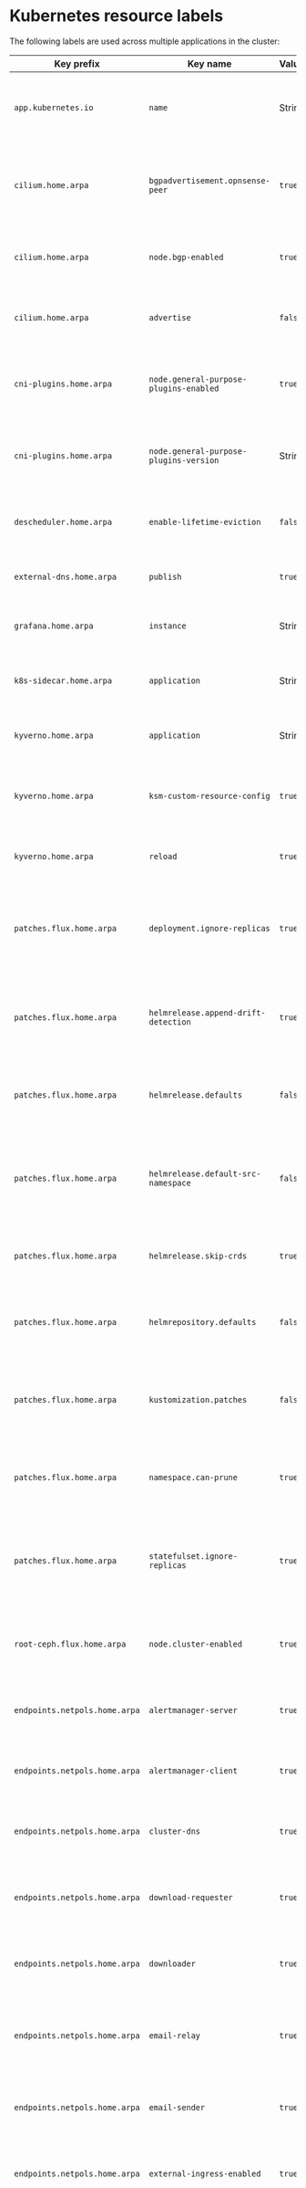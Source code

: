# Kubernetes resource labels

The following labels are used across multiple applications in the cluster:

| Key prefix                    | Key name                               | Values   | Valid resources        | Required | Description                                                                                       |
| ----------------------------- | -------------------------------------- | -------- | ---------------------- | -------- | ------------------------------------------------------------------------------------------------- |
| `app.kubernetes.io`           | `name`                                 | String   | Workloads and Networks | Yes      | Name of the app a resource belongs to. Used for network policy rules.                             |
| `cilium.home.arpa`            | `bgpadvertisement.opnsense-peer`       | `true`   | CiliumBGPAdvertisement | No       | Opt-in to allow Cilium to the advertise routes to the OPNsense autonomous system.                 |
| `cilium.home.arpa`            | `node.bgp-enabled`                     | `true`   | Node                   | No       | Opt-in to allow Cilium to announce routes via BGP from the node.                                  |
| `cilium.home.arpa`            | `advertise`                            | `false`  | Networks               | No       | Opt-out to stop Cilium from announcing the associated IP to BGP peers.                            |
| `cni-plugins.home.arpa`       | `node.general-purpose-plugins-enabled` | `true`   | Node                   | No       | Indicates if the node show have general purpose CNI plugins installed on it.                      |
| `cni-plugins.home.arpa`       | `node.general-purpose-plugins-version` | String   | Node                   | No       | Indicates the last general purpose CNI plugins version installed on the node.                     |
| `descheduler.home.arpa`       | `enable-lifetime-eviction`             | `false`  | Pods                   | No       | Opt-out to stop Descheduler from evicting pods over a set age.                                    |
| `external-dns.home.arpa`      | `publish`                              | `true`   | Networks               | No       | Opt-in to allow publishing a DNS record to Cloudflare.                                            |
| `grafana.home.arpa`           | `instance`                             | String   | Grafana                | Yes      | Name of the Grafana instance, for CR selection.                                                   |
| `k8s-sidecar.home.arpa`       | `application`                          | String   | ConfigMaps and Secrets | No       | Opt-in to load the resource into the configured application.                                      |
| `kyverno.home.arpa`           | `application`                          | String   | ConfigMaps and Secrets | No       | Kyverno "application" that a resource belongs to.                                                 |
| `kyverno.home.arpa`           | `ksm-custom-resource-config`           | `true`   | ConfigMaps             | No       | True to load the file as a kube-state-metrics custom resource state metric config.                |
| `kyverno.home.arpa`           | `reload`                               | `true`   | ConfigMaps and Secrets | No       | True to reload attached workloads when changed.                                                   |
| `patches.flux.home.arpa`      | `deployment.ignore-replicas`           | `true`   | Deployment             | No       | Opt-in to allow the HelmRelease owning a deployment from reverting changes to the replica count.  |
| `patches.flux.home.arpa`      | `helmrelease.append-drift-detection`   | `true`   | HelmRelease            | No       | Opt-in to append HelmRelease drift detection rules, to avoid overwriting existing values.         |
| `patches.flux.home.arpa`      | `helmrelease.defaults`                 | `false`  | HelmRelease            | No       | Opt-out to prevent a HelmRelease from receiving "standard" defaults.                              |
| `patches.flux.home.arpa`      | `helmrelease.default-src-namespace`    | `false`  | HelmRelease            | No       | Opt-out to prevent a HelmRelease from referencing the flux-system namespace for the source.       |
| `patches.flux.home.arpa`      | `helmrelease.skip-crds`                | `true`   | HelmRelease            | No       | Opt-in to prevent a HelmRelease from installing CRDs.                                             |
| `patches.flux.home.arpa`      | `helmrepository.defaults`              | `false`  | HelmRepository         | No       | Opt-out to allow for setting a different HelmRepository polling interval.                         |
| `patches.flux.home.arpa`      | `kustomization.patches`                | `false`  | Kustomization          | No       | Opt-out to not apply kustomization patches. Required for the root kustomization.                  |
| `patches.flux.home.arpa`      | `namespace.can-prune`                  | `true`   | Namespace              | No       | Opt-in to allow a namespace to be pruned if Flux thinks that it should be deleted.                |
| `patches.flux.home.arpa`      | `statefulset.ignore-replicas`          | `true`   | StatefulSet            | No       | Opt-in to allow the HelmRelease owning a statefulset from reverting changes to the replica count. |
| `root-ceph.flux.home.arpa`    | `node.cluster-enabled`                 | `true`   | StatefulSet            | No       | Opt-in to allow the using the node for a Rook-Ceph cluster, including OSDs.                       |
| `endpoints.netpols.home.arpa` | `alertmanager-server`                  | `true`   | Pod                    | No       | Indicates that the labeled pod an Alertmanager server.                                            |
| `endpoints.netpols.home.arpa` | `alertmanager-client`                  | `true`   | Pod                    | No       | Indicates that the labeled pod an Alertmanager client.                                            |
| `endpoints.netpols.home.arpa` | `cluster-dns`                          | `true`   | Pod                    | No       | Indicates that the labeled pod a DNS resolver for in-cluster resources.                           |
| `endpoints.netpols.home.arpa` | `download-requester`                   | `true`   | Pod                    | No       | Indicates that the labeled pod can request usenet or torrent downloads.                           |
| `endpoints.netpols.home.arpa` | `downloader`                           | `true`   | Pod                    | No       | Indicates that the labeled pod can download torrents or from usenet.                              |
| `endpoints.netpols.home.arpa` | `email-relay`                          | `true`   | Pod                    | No       | Indicates that the labeled pod is an SMTP relay that can receive emails from cluster components.  |
| `endpoints.netpols.home.arpa` | `email-sender`                         | `true`   | Pod                    | No       | Indicates that the labeled pod is allowed to send emails via the SMTP relay.                      |
| `endpoints.netpols.home.arpa` | `external-ingress-enabled`             | `true`   | Pod                    | No       | Indicates that the labeled pod can be receive external (Internet) requests.                       |
| `endpoints.netpols.home.arpa` | `internal-dashboard-querier`           | `true`   | Pod                    | No       | Indicates that the labeled pod query for internal Grafana dashboards.                             |
| `endpoints.netpols.home.arpa` | `internal-dashboard-supplier`          | `true`   | Pod                    | No       | Indicates that the labeled pod can be queried for internal Grafana dashboards.                    |
| `endpoints.netpols.home.arpa` | `logs-querier`                         | `true`   | Pod                    | No       | Indicates that the labeled pod can query for recorded logs.                                       |
| `endpoints.netpols.home.arpa` | `logs-supplier`                        | `true`   | Pod                    | No       | Indicates that the labeled pod is an be queried for recorded logs.                                |
| `endpoints.netpols.home.arpa` | `metrics-scraper`                      | `true`   | Pod                    | No       | Indicates that the labeled pod is the source of metric scraping requests.                         |
| `endpoints.netpols.home.arpa` | `minecraft-router`                     | `true`   | Pod                    | No       | Indicates that the labeled pod can route Minecraft game server traffic.                           |
| `endpoints.netpols.home.arpa` | `minecraft-server`                     | `true`   | Pod                    | No       | Indicates that the labeled pod is a Minecraft game server.                                        |
| `endpoints.netpols.home.arpa` | `nzbhydra2-sync`                       | `true`   | Pod                    | No       | Indicates that the labeled pod can receive NZBHydra2 configuration.                               |
| `endpoints.netpols.home.arpa` | `record-agent`                         | `true`   | Pod                    | No       | Indicates that the labeled pod is a source of records (typically a fluent* agent).                |
| `endpoints.netpols.home.arpa` | `download-search-requester`            | `true`   | Pod                    | No       | Indicates that the labeled pod can request searches for nzbs or torrents to downloads.            |
| `endpoints.netpols.home.arpa` | `download-searcher`                    | `true`   | Pod                    | No       | Indicates that the labeled pod can search for nzbs or torrents to downloads.                      |
| `endpoints.netpols.home.arpa` | `time-series-querier`                  | `true`   | Pod                    | No       | Indicates that the labeled pod query for recorded time series.                                    |
| `endpoints.netpols.home.arpa` | `time-series-supplier`                 | `true`   | Pod                    | No       | Indicates that the labeled pod can be queried for recorded time series.                           |
| `endpoints.netpols.home.arpa` | `victoriametrics-enterprise-component` | `true`   | Pod                    | No       | Indicates that the labeled pod is an enterprise VictoriaMetrics component.                        |
| `endpoints.netpols.home.arpa` | `vpn-client`                           | `true`   | Pod                    | No       | Indicates that the labeled pod is can send traffic through a VPN connection.                      |
| `external.netpols.home.arpa`  | `egress.metrics-scraping`              | `true`   | CiliumCIDRGroup        | No       | Opt-in to allow metric scraper pods to access the target on any TCP port.                         |
| `external.netpols.home.arpa`  | `ingress.internet`                     | `true`   | Pod                    | No       | Opt-in to allow pod access from the Internet.                                                     |
| `external.netpols.home.arpa`  | `egress.internet`                      | `true`   | Pod                    | No       | Opt-in to allow pod access to the Internet.                                                       |
| `external.netpols.home.arpa`  | `ingress.intranet`                     | `true`   | Pod                    | No       | Opt-in to allow pod access from the intranet outside of the cluster.                              |
| `external.netpols.home.arpa`  | `unifi-aps`                            | `true`   | Pod                    | No       | Opt-in to allow pod access to and from UniFi APs.                                                 |
| `teleport.home.arpa`          | `database.enabled`                     | `true`   | TeleportDatabaseV3     | No       | Opt-in to allow Teleport to pick up the database resource.                                        |
| `zfs.home.arpa`               | `node.local-storage-enabled`           | `true`   | Node                   | No       | Opt-in to allow using the node for local ZFS-based storage.                                       |
| `zfs.home.arpa`               | `node.local-storage-deployed`          | `true`   | Node                   | No       | Indicates if the node local storage zpool has been deployed.                                      |
| `zfs.home.arpa`               | `node.local-storage-config-map`        | `String` | Node                   | No       | Indicates the last ZFS deployment script version that was successfully ran.                       |
| `zfs.home.arpa`               | `node.local-storage-scrub`             | `true`   | Node                   | No       | Indicates if the node local storage zpool should be immediately scrubbed.                         |

# Kubernetes resource annotations

The following annotations are used across multiple applications in the cluster:

| Key prefix          | Key name                               | Values | Valid resources        | Required | Description                                                          |
| ------------------- | -------------------------------------- | ------ | ---------------------- | -------- | -------------------------------------------------------------------- |
| `kyverno.home.arpa` | `reload-tag`                           | String | Workloads              | No       | Random value added by Kyverno to trigger a reload of a workflow.     |
| `kyverno.home.arpa` | `update-time`                          | String | Secrets and ConfigMaps | No       | Timestamp added by Kyverno to mark when a resource was last updated. |
| `kyverno.home.arpa` | `kyoo-meilisearch-api-key.actions`     | String | Secrets and ConfigMaps | No       | Actions that a Meilisearch API key should be able to take.           |
| `kyverno.home.arpa` | `kyoo-meilisearch-api-key.description` | String | Secrets and ConfigMaps | No       | Description of a Meilisearch API key.                                |
| `kyverno.home.arpa` | `kyoo-meilisearch-api-key.indexes`     | String | Secrets and ConfigMaps | No       | Indexes that a Meilisearch API key should be able to access.         |
| `talos.home.arpa`   | `installer-image`                      | String | Node                   | Yes      | Full image name (without tag) for auto updates.                      |
| `zfs.home.arpa`     | `node.pool-drive-matcher`              | String | Node                   | No       | File path matcher for drives that should be included in a ZFS pool.  |

